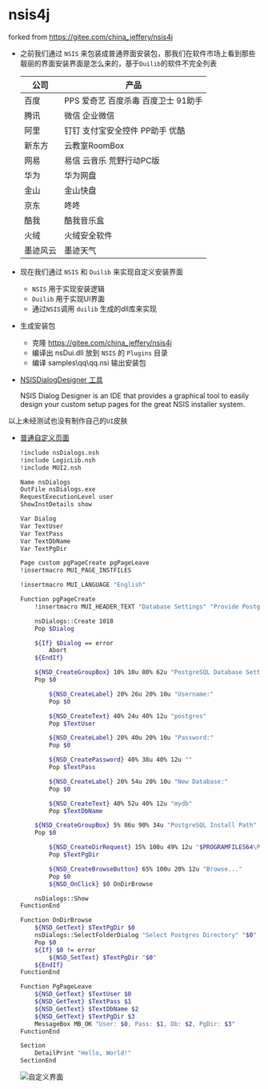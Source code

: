 # nsis4j
forked from https://gitee.com/china_jeffery/nsis4j

- 之前我们通过 `NSIS` 来包装成普通界面安装包，那我们在软件市场上看到那些靓丽的界面安装界面是怎么来的，基于`Duilib`的软件不完全列表

    |公司|产品|
    |-----|------|
    |百度|PPS 爱奇艺 百度杀毒 百度卫士 91助手
    |腾讯|微信 企业微信
    |阿里|钉钉 支付宝安全控件 PP助手 优酷
    |新东方|云教室RoomBox
    |网易|易信 云音乐 荒野行动PC版
    |华为|华为网盘
    |金山|金山快盘
    |京东|咚咚
    |酷我|酷我音乐盒
    |火绒|火绒安全软件
    |墨迹风云|墨迹天气

- 现在我们通过 `NSIS` 和 `Duilib` 来实现自定义安装界面

  - `NSIS` 用于实现安装逻辑
  - `Duilib` 用于实现UI界面
  - 通过`NSIS`调用 `duilib` 生成的dll库来实现

- 生成安装包

  - 克隆 <https://gitee.com/china_jeffery/nsis4j>
  - 编译出 nsDui.dll 放到 `NSIS` 的 `Plugins` 目录
  - 编译 samples\qq\qq.nsi 输出安装包

- [NSISDialogDesigner 工具](http://coolsoft.altervista.org/en/nsisdialogdesigner)

    NSIS Dialog Designer is an IDE that provides a graphical tool to easily design your custom setup pages for the great NSIS installer system.  

以上未经测试也没有制作自己的`UI`皮肤

- [普通自定义页面](https://gist.github.com/johncf/e8f2fc74bec337ddaba30399907d9d9a)

  ```sh
  !include nsDialogs.nsh
  !include LogicLib.nsh
  !include MUI2.nsh

  Name nsDialogs
  OutFile nsDialogs.exe
  RequestExecutionLevel user
  ShowInstDetails show

  Var Dialog
  Var TextUser
  Var TextPass
  Var TextDbName
  Var TextPgDir

  Page custom pgPageCreate pgPageLeave
  !insertmacro MUI_PAGE_INSTFILES

  !insertmacro MUI_LANGUAGE "English"

  Function pgPageCreate
      !insertmacro MUI_HEADER_TEXT "Database Settings" "Provide PostgreSQL config and install directory."

      nsDialogs::Create 1018
      Pop $Dialog

      ${If} $Dialog == error
          Abort
      ${EndIf}

      ${NSD_CreateGroupBox} 10% 10u 80% 62u "PostgreSQL Database Settings"
      Pop $0

          ${NSD_CreateLabel} 20% 26u 20% 10u "Username:"
          Pop $0

          ${NSD_CreateText} 40% 24u 40% 12u "postgres"
          Pop $TextUser

          ${NSD_CreateLabel} 20% 40u 20% 10u "Password:"
          Pop $0

          ${NSD_CreatePassword} 40% 38u 40% 12u ""
          Pop $TextPass

          ${NSD_CreateLabel} 20% 54u 20% 10u "New Database:"
          Pop $0

          ${NSD_CreateText} 40% 52u 40% 12u "mydb"
          Pop $TextDbName

      ${NSD_CreateGroupBox} 5% 86u 90% 34u "PostgreSQL Install Path"
      Pop $0

          ${NSD_CreateDirRequest} 15% 100u 49% 12u "$PROGRAMFILES64\PostgreSQL\10"
          Pop $TextPgDir

          ${NSD_CreateBrowseButton} 65% 100u 20% 12u "Browse..."
          Pop $0
          ${NSD_OnClick} $0 OnDirBrowse

      nsDialogs::Show
  FunctionEnd

  Function OnDirBrowse
      ${NSD_GetText} $TextPgDir $0
      nsDialogs::SelectFolderDialog "Select Postgres Directory" "$0"
      Pop $0
      ${If} $0 != error
          ${NSD_SetText} $TextPgDir "$0"
      ${EndIf}
  FunctionEnd

  Function PgPageLeave
      ${NSD_GetText} $TextUser $0
      ${NSD_GetText} $TextPass $1
      ${NSD_GetText} $TextDbName $2
      ${NSD_GetText} $TextPgDir $3
      MessageBox MB_OK "User: $0, Pass: $1, Db: $2, PgDir: $3"
  FunctionEnd

  Section
      DetailPrint "Hello, World!"
  SectionEnd
  ```

  ![自定义界面](https://s1.ax1x.com/2020/09/04/wFGDwd.png)
